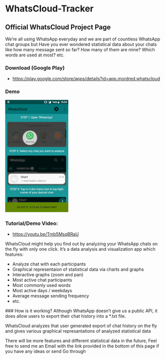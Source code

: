 # WhatsCloud-Tracker

## Official WhatsCloud Project Page

We’re all using WhatsApp everyday and we are part of countless WhatsApp chat groups but Have you ever wondered statistical data about your chats like how many message sent so far? How many of them are mine? Which words are used at most? etc.

### Download (Google Play)
- https://play.google.com/store/apps/details?id=app.mordred.whatscloud

### Demo
![](whatscloudDemo.gif)

### Tutorial/Demo Video:
- https://youtu.be/Tmb5MsqBRaU

WhatsCloud might help you find out by analyzing your WhatsApp chats on the fly with only one click. It’s a data analysis and visualization app which features:
- Analyze chat with each participants
- Graphical representaion of statistical data via charts and graphs
- Interactive graphs (zoom and pan)
- Most active chat participants
- Most commonly used words
- Most active days / weekdays
- Average message sending frequency
- etc.

### How is it working?
Although WhatsApp doesn’t give us a public API, it does allow users to export their chat history into a *.txt file.

WhatsCloud analyzes that user generated export of chat history on the fly and gives various graphical represantations of analyzed statistical data

There will be more features and different statistical data in the future, Feel free to send me an Email with the link provided in the bottom of this page if you have any ideas or send Go through
